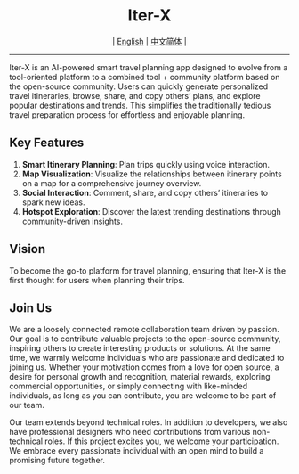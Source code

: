 <div align="center">
    <h1>Iter-X</h1>
</div>

<div align="center">

| [English](https://github.com/Iter-X/Iter-X) | [中文简体](docs/README_zh-CN.md) |

</div>

---

Iter-X is an AI-powered smart travel planning app designed to evolve from a tool-oriented platform to a combined tool + community platform based on the open-source community. Users can quickly generate personalized travel itineraries, browse, share, and copy others’ plans, and explore popular destinations and trends. This simplifies the traditionally tedious travel preparation process for effortless and enjoyable planning.

## Key Features

1. **Smart Itinerary Planning**: Plan trips quickly using voice interaction.
2. **Map Visualization**: Visualize the relationships between itinerary points on a map for a comprehensive journey overview.
3. **Social Interaction**: Comment, share, and copy others’ itineraries to spark new ideas.
4. **Hotspot Exploration**: Discover the latest trending destinations through community-driven insights.

## Vision

To become the go-to platform for travel planning, ensuring that Iter-X is the first thought for users when planning their trips.

## Join Us

We are a loosely connected remote collaboration team driven by passion. Our goal is to contribute valuable projects to the open-source community, inspiring others to create interesting products or solutions. At the same time, we warmly welcome individuals who are passionate and dedicated to joining us. Whether your motivation comes from a love for open source, a desire for personal growth and recognition, material rewards, exploring commercial opportunities, or simply connecting with like-minded individuals, as long as you can contribute, you are welcome to be part of our team.

Our team extends beyond technical roles. In addition to developers, we also have professional designers who need contributions from various non-technical roles. If this project excites you, we welcome your participation. We embrace every passionate individual with an open mind to build a promising future together.
